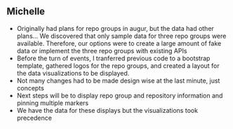 ## Michelle
- Originally had plans for repo groups in augur, but the data had other plans... We discovered that only sample data for three repo groups were available. Therefore, our options were to create a large amount of fake data or implement the three repo groups with existing APIs
- Before the turn of events, I tranferred previous code to a bootstrap template, gathered logos for the repo groups, and created a layout for the data visualizations to be displayed.
- Not many changes had to be made design wise at the last minute, just concepts
- Next steps will be to display repo group and repository information and pinning multiple markers
- We have the data for these displays but the visualizations took precedence 
